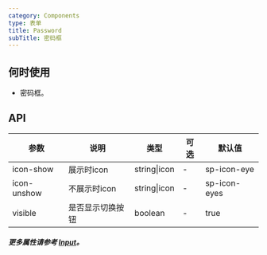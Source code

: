 ```yaml
---
category: Components
type: 表单
title: Password  
subTitle: 密码框
---
```


## 何时使用
- 密码框。


## API 
| 参数        | 说明             | 类型         | 可选 | 默认值       |
| ----------- | ---------------- | ------------ | ---- | ------------ |
| icon-show   | 展示时icon       | string\|icon | -    | sp-icon-eye  |
| icon-unshow | 不展示时icon     | string\|icon | -    | sp-icon-eyes |
| visible     | 是否显示切换按钮 | boolean      | -    | true         |

##### 更多属性请参考 [Input](/components/input/#API)。